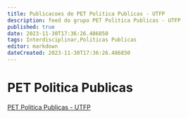 ```yaml
---
title: Publicacoes de PET Politica Publicas - UTFP
description: feed do grupo PET Politica Publicas - UTFP
published: true
date: 2023-11-30T17:36:26.486850
tags: Interdisciplinar,Politicas Publicas
editor: markdown
dateCreated: 2023-11-30T17:36:26.486850
---
```


# PET Politica Publicas
[PET Politica Publicas - UTFP](/grupo/96PETPoliticaPublicasUTFP.md)